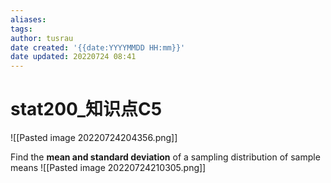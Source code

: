 ```yaml
---
aliases: 
tags:
author: tusrau
date created: '{{date:YYYYMMDD HH:mm}}'
date updated: 20220724 08:41
---
```


# stat200_知识点C5

![[Pasted image 20220724204356.png]]


Find the **mean and standard deviation** of a sampling distribution of sample means
![[Pasted image 20220724210305.png]]
